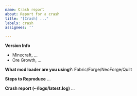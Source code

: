 ```yaml
---
name: Crash report
about: Report for a crash
title: "[Crash] ..."
labels: crash
assignees: ''

---
```


**Version Info**
- Minecraft, ...
- Ore Growth, ...

**What mod loader are you using?**: Fabric/Forge/NeoForge/Quilt

**Steps to Reproduce**
...

**Crash report (~/logs/latest.log)**
...
